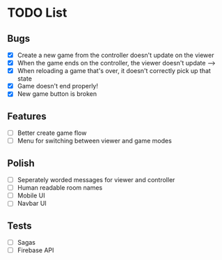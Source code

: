 # TODO List

## Bugs

* [x] Create a new game from the controller doesn't update on the viewer
* [x] When the game ends on the controller, the viewer doesn't update -->
* [x] When reloading a game that's over, it doesn't correctly pick up that state
* [x] Game doesn't end properly!
* [x] New game button is broken

## Features

* [ ] Better create game flow
* [ ] Menu for switching between viewer and game modes

## Polish

* [ ] Seperately worded messages for viewer and controller
* [ ] Human readable room names
* [ ] Mobile UI
* [ ] Navbar UI

## Tests

* [ ] Sagas
* [ ] Firebase API
